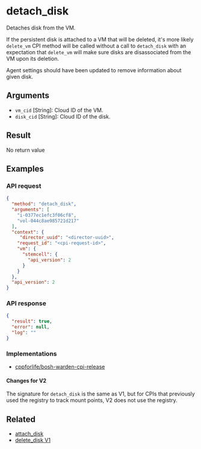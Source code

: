 # detach_disk

Detaches disk from the VM.

If the persistent disk is attached to a VM that will be deleted, it's more likely `delete_vm` CPI method will be called without a call to `detach_disk` with an expectation that `delete_vm` will make sure disks are disassociated from the VM upon its deletion.

Agent settings should have been updated to remove information about given disk.


## Arguments

 * `vm_cid` [String]: Cloud ID of the VM.
 * `disk_cid` [String]: Cloud ID of the disk.


## Result

No return value


## Examples

### API request


```json
{
  "method": "detach_disk",
  "arguments": [
    "i-0377ec1efc3f06cf8",
    "vol-044c8ae985721d217"
  ],
  "context": {
	 "director_uuid": "<director-uuid>",
    "request_id": "<cpi-request-id>",
    "vm": {
      "stemcell": {
        "api_version": 2
      }
    }
  },
  "api_version": 2
}
```

### API response

```json
{
  "result": true,
  "error": null,
  "log": ""
}
```


### Implementations

 * [cppforlife/bosh-warden-cpi-release](https://github.com/cppforlife/bosh-warden-cpi-release/blob/master/src/github.com/cppforlife/bosh-warden-cpi/action/detach_disk.go)

 #### Changes for V2

 The signature for `detach_disk` is the same as V1, but for CPIs that previously used the registry to track mount points, V2 does not use the registry.

## Related

 * [attach_disk](attach-disk.md)
 * [delete_disk V1](../cpi-api-v1-method/delete-disk.md)
